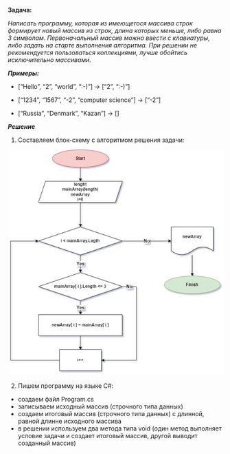 **Задача:**
 
*Написать программу, которая из имеющегося массива строк формирует новый массив из строк, длина которых меньше, либо равна 3 символам. Первоначальный массив можно ввести с клавиатуры, либо задать на старте выполнения алгоритма. При решении не рекомендуется пользоваться коллекциями, лучше обойтись исключительно массивами.*

***Примеры:***

* [“Hello”, “2”, “world”, “:-)”] → [“2”, “:-)”]

* [“1234”, “1567”, “-2”, “computer science”] → [“-2”]

* [“Russia”, “Denmark”, “Kazan”] → []

***Решение***
1) Составляем блок-схему c алгоритмом решения задачи:

![](FinalWork_Diagram.jpg)

2) Пишем программу на языке C#:

* создаем файл Program.cs
* записываем исходный массив (строчного типа данных)
* создаем итоговый массив (строчного типа данных) с длинной, равной длинне исходного массива
* в решении используем два метода типа void
(один метод выполняет условие задачи и создает итоговый массив, другой выводит созданный массив)  


